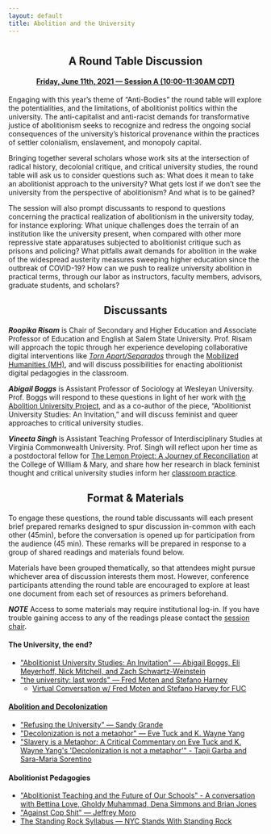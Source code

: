 ```yaml
---
layout: default
title: Abolition and the University
---
```


<div class="home" id="home">
  <h1 class="pageTitle"></h1>
</div>

<div align="center">
  <h2>A Round Table Discussion</h2>
  <h4> <a href="https://docs.google.com/document/d/18HEW_27VDtM16T-CtSQkqi6ZSH8nTQ_nRAT15qp1G8c/edit#bookmark=id.gdr07gurzxlu" target="_blank"> Friday, June 11th, 2021 — Session A (10:00-11:30AM CDT)</a></h4>
</div>

Engaging with this year’s theme of “Anti-Bodies” the round table will explore the potentialities, and the limitations, of abolitionist politics within the university. The anti-capitalist and anti-racist demands for transformative justice of abolitionism seeks to recognize and redress the ongoing social consequences of the university’s historical provenance within the practices of settler colonialism, enslavement, and monopoly capital.

Bringing together several scholars whose work sits at the intersection of radical history, decolonial critique, and critical university studies, the round table will ask us to consider questions such as: What does it mean to take an abolitionist approach to the university? What gets lost if we don’t see the university from the perspective of abolitionism? And what is to be gained?

The session will also prompt discussants to respond to questions concerning the practical realization of abolitionism in the university today, for instance exploring: What unique challenges does the terrain of an institution like the university present, when compared with other more repressive state apparatuses subjected to abolitionist critique such as prisons and policing? What pitfalls await demands for abolition in the wake of the widespread austerity measures sweeping higher education since the outbreak of COVID-19? How can we push to realize university abolition in practical terms, through our labor as instructors, faculty members, advisors, graduate students, and scholars?

<div align="center">
  <h2>Discussants</h2>
</div>

***Roopika Risam*** is Chair of Secondary and Higher Education and Associate Professor of Education and English at Salem State University. Prof. Risam will approach the topic through her experience developing collaborative digital interventions like <a href="http://xpmethod.columbia.edu/torn-apart/volume/2/index" target="_blank">*Torn Apart/Separados*</a> through the <a href="https://xpmethod.columbia.edu/torn-apart/credits.html" target="_blank">Mobilized Humanities (MH)</a>, and will discuss possibilities for enacting abolitionist digital pedagogies in the classroom.

***Abigail Boggs*** is Assistant Professor of Sociology at Wesleyan University. Prof. Boggs will respond to these questions in light of her work with <a href="https://abolition.university/" target="_blank">the Abolition University Project</a>, and as a co-author of the piece, “Abolitionist University Studies: An Invitation,” and will discuss feminist and queer approaches to critical university studies.

***Vineeta Singh*** is Assistant Teaching Professor of Interdisciplinary Studies at Virginia Commonwealth University. Prof. Singh will reflect upon her time as a postdoctoral fellow for <a href="https://www.wm.edu/sites/lemonproject/" target="_blank">The Lemon Project: A Journey of Reconciliation</a> at the College of William & Mary, and share how her research in black feminist thought and critical university studies inform her <a href="https://amsj.blog/2021/03/26/on-grading-2/" target="_blank">classroom practice</a>.

<div align="center">
  <h2>Format & Materials</h2>
</div>

To engage these questions, the round table discussants will each present brief prepared remarks designed to spur discussion in-common with each other (45min), before the conversation is opened up for participation from the audience (45 min). These remarks will be prepared in response to a group of shared readings and materials found below.

Materials have been grouped thematically, so that attendees might pursue whichever area of discussion interests them most. However, conference participants attending the round table are encouraged to explore at least one document from each set of resources as primers beforehand.

***NOTE*** Access to some materials may require institutional log-in. If you have trouble gaining access to any of the readings please contact the [session chair](mailto:sgotzler@andrew.cmu.edu).

#### The University, the end?
- <a href="https://abolition.university/wp-content/uploads/2019/08/Abolitionist-University-Studies_-An-Invitation-Release-1-version.pdf" target="_blank">"Abolitionist University Studies: An Invitation" — Abigail Boggs, Eli Meyerhoff, Nick Mitchell, and Zach Schwartz-Weinstein</a>
- <a href="https://anthropology.fas.harvard.edu/files/anthrodept/files/the_university_last_words_fred_moten_and_stefano_harney.pdf" target="_blank">"the university: last words" — Fred Moten and Stefano Harney</a>
  - <a href="https://www.youtube.com/watch?v=zqWMejD_XU8" target="_blank">Virtual Conversation w/ Fred Moten and Stefano Harvey for FUC

#### Abolition and Decolonization
- <a href="https://www.academia.edu/37026360/Refusing_the_University" target="_blank">"Refusing the University" — Sandy Grande</a>
- <a href="https://clas.osu.edu/sites/clas.osu.edu/files/Tuck%20and%20Yang%202012%20Decolonization%20is%20not%20a%20metaphor.pdf" target="_blank">"Decolonization is not a metaphor" — Eve Tuck and K. Wayne Yang</a>
- <a href="https://onlinelibrary.wiley.com/doi/epdf/10.1111/anti.12615" target="_blank">"Slavery is a Metaphor: A Critical Commentary on Eve Tuck and K. Wayne Yang's 'Decolonization is not a metaphor'" - Tapji Garba and Sara-Maria Sorentino</a>

#### Abolitionist Pedagogies
- <a href="https://www.youtube.com/watch?v=uJZ3RPJ2rNc" target="_blank">"Abolitionist Teaching and the Future of Our Schools" - A conversation with Bettina Love, Gholdy Muhammad, Dena Simmons and Brian Jones</a>
- <a href="https://jeffreymoro.com/blog/2020-02-13-against-cop-shit/" target="_blank">"Against Cop Shit" — Jeffrey Moro</a>
- <a href="https://nycstandswithstandingrock.wordpress.com/standingrocksyllabus/" target="_blank">The Standing Rock Syllabus — NYC Stands With Standing Rock</a>
